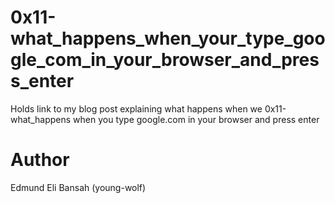 # 0x11-what_happens_when_your_type_google_com_in_your_browser_and_press_enter
Holds link to my blog post explaining what happens when we 0x11-what_happens when you type google.com in your browser and press enter

# Author
Edmund Eli Bansah (young-wolf)
